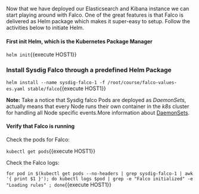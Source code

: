 Now that we have deployed our Elasticsearch and Kibana instance we can start playing around with Falco. One of the great features is that Falco is delivered as Helm package which makes it super-easy to setup. Follow the activities below to initiate Helm.

#### First init Helm, which is the Kubernetes Package Manager

`helm init`{{execute HOST1}}

### Install Sysdig Falco through a predefined Helm Package

`helm install --name sysdig-falco-1 -f /root/course/falco-values-es.yaml stable/falco`{{execute HOST1}}

**Note:** Take a notice that Sysdig falco Pods are deployed as *DaemonSets*, actually means that every Node runs their own container in the *k8s* cluster for handling all Node specific events.More information about [DaemonSets]().

#### Verify that Falco is running 

Check the pods for Falco:

`kubectl get pods`{{execute HOST1}}

Check the Falco logs:  

`for pod in $(kubectl get pods --no-headers | grep sysdig-falco-1 | awk '{ print $1 }'); do kubectl logs $pod | grep -e "Falco initialized" -e "Loading rules" ; done`{{execute HOST1}}
